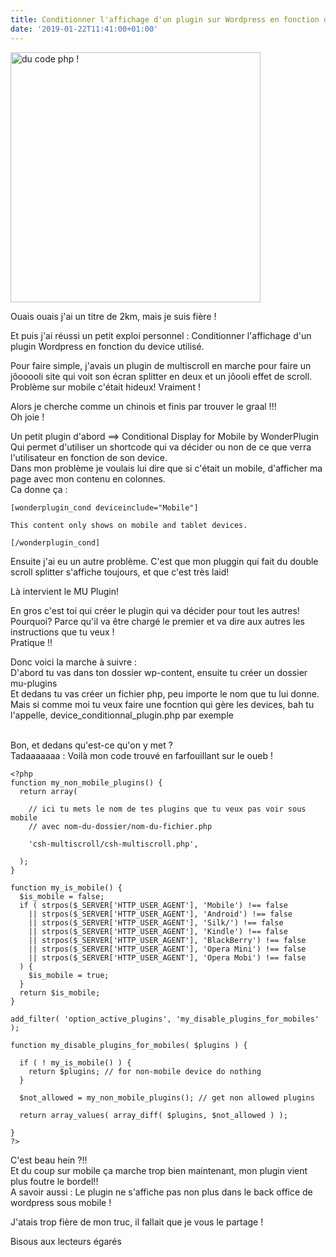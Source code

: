 ```yaml
---
title: Conditionner l'affichage d'un plugin sur Wordpress en fonction du device
date: '2019-01-22T11:41:00+01:00'
---
```

<img src="https://raw.githubusercontent.com/napka4/strata-cms-template/master/site/static/img/blog/luca-braco-217276-unsplash.jpg" width="400px" alt="du code php !">

Ouais ouais j'ai un titre de 2km, mais je suis fière !

Et puis j'ai réussi un petit exploi personnel : Conditionner l'affichage d'un plugin Wordpress en fonction du device utilisé.

Pour faire simple, j'avais un plugin de multiscroll en marche pour faire un jôooooli site qui voit son écran splitter en deux et un jôooli effet de scroll.\
Problème sur mobile c'était hideux! Vraiment !

Alors je cherche comme un chinois et finis par trouver le graal !!!\
Oh joie !

Un petit plugin d'abord ==> Conditional Display for Mobile by WonderPlugin\
Qui permet d'utiliser un shortcode qui va décider ou non de ce que verra l'utilisateur en fonction de son device.\
Dans mon problème je voulais lui dire que si c'était un mobile, d'afficher ma page avec mon contenu en colonnes.\
Ca donne ça :

```
[wonderplugin_cond deviceinclude="Mobile"]

This content only shows on mobile and tablet devices.

[/wonderplugin_cond]
```

Ensuite j'ai eu un autre problème. C'est que mon pluggin qui fait du double scroll splitter s'affiche toujours, et que c'est très laid!

Là intervient le MU Plugin!

En gros c'est toi qui créer le plugin qui va décider pour tout les autres!\
Pourquoi? Parce qu'il va être chargé le premier et va dire aux autres les instructions que tu veux !\
Pratique !!

Donc voici la marche à suivre :\
D'abord tu vas dans ton dossier wp-content, ensuite tu créer un dossier mu-plugins\
Et dedans tu vas créer un fichier php, peu importe le nom que tu lui donne.\
Mais si comme moi tu veux faire une focntion qui gère les devices, bah tu l'appelle, device_conditionnal_plugin.php par exemple

\
Bon, et dedans qu'est-ce qu'on y met ?\
Tadaaaaaaa : Voilà mon code trouvé en farfouillant sur le oueb !

```
<?php 
function my_non_mobile_plugins() {
  return array(

    // ici tu mets le nom de tes plugins que tu veux pas voir sous mobile
    // avec nom-du-dossier/nom-du-fichier.php

    'csh-multiscroll/csh-multiscroll.php',

  );
}

function my_is_mobile() { 
  $is_mobile = false;
  if ( strpos($_SERVER['HTTP_USER_AGENT'], 'Mobile') !== false
    || strpos($_SERVER['HTTP_USER_AGENT'], 'Android') !== false
    || strpos($_SERVER['HTTP_USER_AGENT'], 'Silk/') !== false
    || strpos($_SERVER['HTTP_USER_AGENT'], 'Kindle') !== false
    || strpos($_SERVER['HTTP_USER_AGENT'], 'BlackBerry') !== false
    || strpos($_SERVER['HTTP_USER_AGENT'], 'Opera Mini') !== false
    || strpos($_SERVER['HTTP_USER_AGENT'], 'Opera Mobi') !== false
  ) {
    $is_mobile = true;
  }
  return $is_mobile;
}

add_filter( 'option_active_plugins', 'my_disable_plugins_for_mobiles' );

function my_disable_plugins_for_mobiles( $plugins ) {

  if ( ! my_is_mobile() ) {
    return $plugins; // for non-mobile device do nothing
  }

  $not_allowed = my_non_mobile_plugins(); // get non allowed plugins

  return array_values( array_diff( $plugins, $not_allowed ) );

}
?>
```

C'est beau hein ?!!\
Et du coup sur mobile ça marche trop bien maintenant, mon plugin vient plus foutre le bordel!!\
A savoir aussi : Le plugin ne s'affiche pas non plus dans le back office de wordpress sous mobile !

J'atais trop fière de mon truc, il fallait que je vous le partage !

Bisous aux lecteurs égarés
